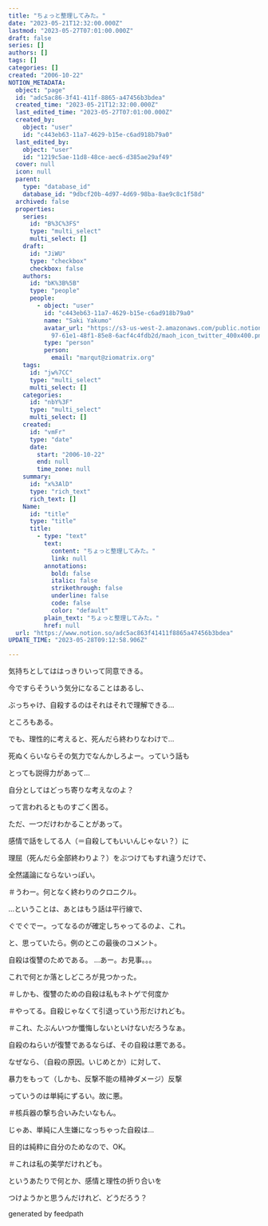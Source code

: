 ```yaml
---
title: "ちょっと整理してみた。"
date: "2023-05-21T12:32:00.000Z"
lastmod: "2023-05-27T07:01:00.000Z"
draft: false
series: []
authors: []
tags: []
categories: []
created: "2006-10-22"
NOTION_METADATA:
  object: "page"
  id: "adc5ac86-3f41-411f-8865-a47456b3bdea"
  created_time: "2023-05-21T12:32:00.000Z"
  last_edited_time: "2023-05-27T07:01:00.000Z"
  created_by:
    object: "user"
    id: "c443eb63-11a7-4629-b15e-c6ad918b79a0"
  last_edited_by:
    object: "user"
    id: "1219c5ae-11d8-48ce-aec6-d385ae29af49"
  cover: null
  icon: null
  parent:
    type: "database_id"
    database_id: "9dbcf20b-4d97-4d69-98ba-8ae9c8c1f58d"
  archived: false
  properties:
    series:
      id: "B%3C%3FS"
      type: "multi_select"
      multi_select: []
    draft:
      id: "JiWU"
      type: "checkbox"
      checkbox: false
    authors:
      id: "bK%3B%5B"
      type: "people"
      people:
        - object: "user"
          id: "c443eb63-11a7-4629-b15e-c6ad918b79a0"
          name: "Saki Yakumo"
          avatar_url: "https://s3-us-west-2.amazonaws.com/public.notion-static.com/3ad1c4\
            97-61e1-48f1-85e8-6acf4c4fdb2d/maoh_icon_twitter_400x400.png"
          type: "person"
          person:
            email: "marqut@ziomatrix.org"
    tags:
      id: "jw%7CC"
      type: "multi_select"
      multi_select: []
    categories:
      id: "nbY%3F"
      type: "multi_select"
      multi_select: []
    created:
      id: "vmFr"
      type: "date"
      date:
        start: "2006-10-22"
        end: null
        time_zone: null
    summary:
      id: "x%3AlD"
      type: "rich_text"
      rich_text: []
    Name:
      id: "title"
      type: "title"
      title:
        - type: "text"
          text:
            content: "ちょっと整理してみた。"
            link: null
          annotations:
            bold: false
            italic: false
            strikethrough: false
            underline: false
            code: false
            color: "default"
          plain_text: "ちょっと整理してみた。"
          href: null
  url: "https://www.notion.so/adc5ac863f41411f8865a47456b3bdea"
UPDATE_TIME: "2023-05-28T09:12:58.906Z"

---
```

<link rel="stylesheet" href="https://cdn.jsdelivr.net/npm/katex@0.16.2/dist/katex.min.css" integrity="sha384-bYdxxUwYipFNohQlHt0bjN/LCpueqWz13HufFEV1SUatKs1cm4L6fFgCi1jT643X" crossorigin="anonymous">


気持ちとしてははっきりいって同意できる。


今ですらそういう気分になることはあるし、


ぶっちゃけ、自殺するのはそれはそれで理解できる…


ところもある。


でも、理性的に考えると、死んだら終わりなわけで…


死ぬくらいならその気力でなんかしろよー。っていう話も


とっても説得力があって…


自分としてはどっち寄りな考えなのよ？


って言われるとものすごく困る。


ただ、一つだけわかることがあって。


感情で話をしてる人（＝自殺してもいいんじゃない？）に


理屈（死んだら全部終わりよ？）をぶつけてもすれ違うだけで、


全然議論にならないっぽい。


＃うわー。何となく終わりのクロニクル。


…ということは、あとはもう話は平行線で、


ぐでぐでー。ってなるのが確定しちゃってるのよ、これ。


と、思っていたら。例のとこの最後のコメント。


自殺は復讐のためである。 …あー。お見事。。。


これで何とか落としどころが見つかった。


＃しかも、復讐のための自殺は私もネトゲで何度か


＃やってる。自殺じゃなくて引退っていう形だけれども。


＃これ、たぶんいつか懺悔しないといけないだろうなぁ。


自殺のねらいが復讐であるならば、その自殺は悪である。


なぜなら、（自殺の原因。いじめとか）に対して、


暴力をもって（しかも、反撃不能の精神ダメージ）反撃


っていうのは単純にずるい。故に悪。


＃核兵器の撃ち合いみたいなもん。


じゃあ、単純に人生嫌になっちゃった自殺は…


目的は純粋に自分のためなので、OK。


＃これは私の美学だけれども。


というあたりで何とか、感情と理性の折り合いを


つけようかと思うんだけれど、どうだろう？


generated by feedpath

